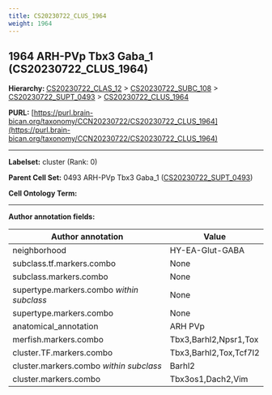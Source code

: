 ```yaml
---
title: CS20230722_CLUS_1964
weight: 1964
---
```

## 1964 ARH-PVp Tbx3 Gaba_1 (CS20230722_CLUS_1964)
<b>Hierarchy: </b>
[CS20230722_CLAS_12](../CS20230722_CLAS_12) >
[CS20230722_SUBC_108](../CS20230722_SUBC_108) >
[CS20230722_SUPT_0493](../CS20230722_SUPT_0493) >
[CS20230722_CLUS_1964](../CS20230722_CLUS_1964)

**PURL:** [https://purl.brain-bican.org/taxonomy/CCN20230722/CS20230722_CLUS_1964](https://purl.brain-bican.org/taxonomy/CCN20230722/CS20230722_CLUS_1964)

---


**Labelset:** cluster (Rank: 0)

**Parent Cell Set:** 0493 ARH-PVp Tbx3 Gaba_1 ([CS20230722_SUPT_0493](../CS20230722_SUPT_0493))



**Cell Ontology Term:** 

[MARKER GENES.]: #


---

[TRANSFERRED ANNOTATIONS.]: #


[AUTHOR ANNOTATION FIELDS.]: #


**Author annotation fields:**

| Author annotation | Value |
|-------------------|-------|
|neighborhood|HY-EA-Glut-GABA|
|subclass.tf.markers.combo|None|
|subclass.markers.combo|None|
|supertype.markers.combo _within subclass_|None|
|supertype.markers.combo|None|
|anatomical_annotation|ARH PVp|
|merfish.markers.combo|Tbx3,Barhl2,Npsr1,Tox|
|cluster.TF.markers.combo|Tbx3,Barhl2,Tox,Tcf7l2|
|cluster.markers.combo _within subclass_|Barhl2|
|cluster.markers.combo|Tbx3os1,Dach2,Vim|

